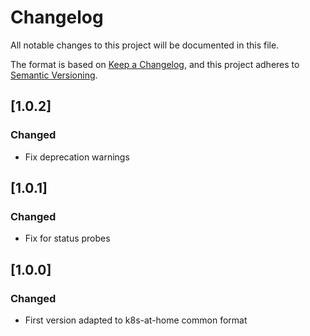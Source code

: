 # Changelog
All notable changes to this project will be documented in this file.

The format is based on [Keep a Changelog](https://keepachangelog.com/en/1.0.0/),
and this project adheres to [Semantic Versioning](https://semver.org/spec/v2.0.0.html).

## [1.0.2]

### Changed

- Fix deprecation warnings

## [1.0.1]

### Changed

- Fix for status probes

## [1.0.0]

### Changed

- First version adapted to k8s-at-home common format